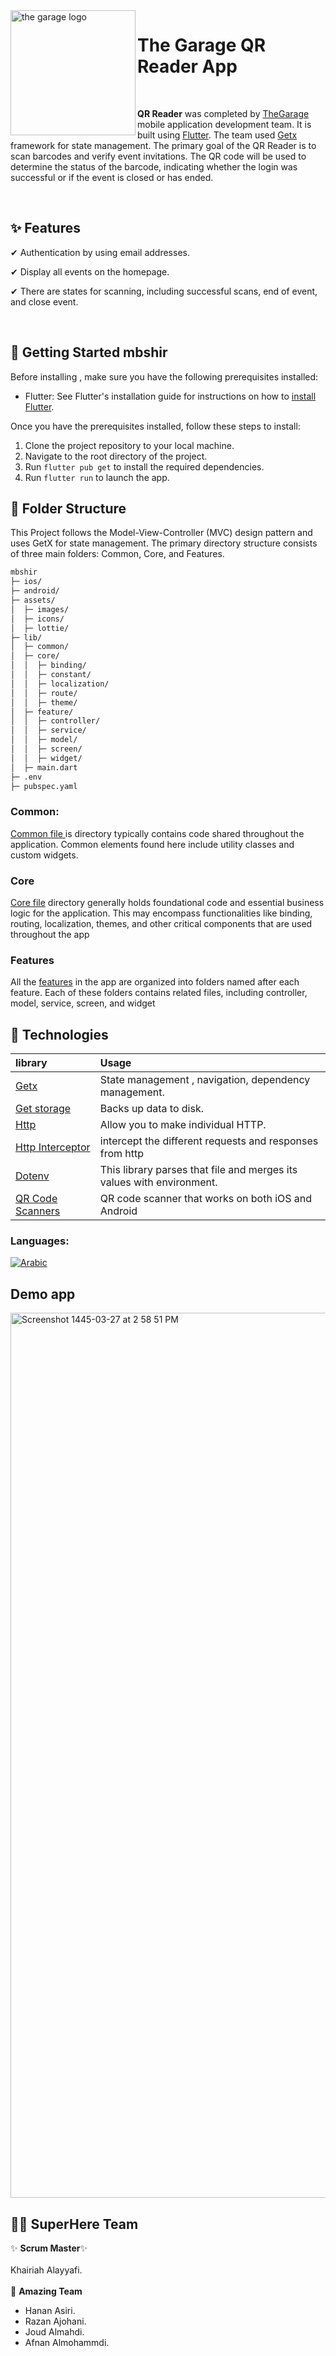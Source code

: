 


<img align="left" width="200" height="full" src="https://github.com/afnanalmohd/mvc_concep/assets/53023171/731f4faf-167f-4b66-a14d-84e1e2441bc1" alt="the garage logo" >

# The Garage QR Reader App

<br>

**QR Reader** was completed by <a href="https://thegarage.sa">TheGarage</a>
mobile application development team. It is built using <a href="https://docs.flutter.dev/get-started/install"> Flutter</a>.
The team used <a href="https://pub.dev/packages/get">Getx</a> framework for state management.
The primary goal of the QR Reader is to scan barcodes and verify event invitations. The QR code will be used to determine the status of the barcode, indicating whether the login was successful or if the event is closed or has ended. 

<br>



## ✨ Features

✔ Authentication by using email addresses.

✔ Display all events on the homepage.

✔ There are states for scanning, including successful scans, end of event, and close event.


<br>


## 🚀  Getting Started  mbshir 

Before installing , make sure you have the following prerequisites installed:

- Flutter: See Flutter's installation guide for instructions on how to <a href="https://docs.flutter.dev/get-started/install">install Flutter</a>.

Once you have the prerequisites installed, follow these steps to install:

1. Clone the project repository to your local machine.
2. Navigate to the root directory of the project.
3. Run `flutter pub get` to install the required dependencies.
4. Run `flutter run` to launch the app.





## 🔎 Folder Structure

This Project follows the Model-View-Controller (MVC) design pattern and uses GetX for state management. The primary directory structure consists of three main folders: Common, Core, and Features.

```bash
mbshir
├─ ios/
├─ android/
├─ assets/
│  ├─ images/
│  ├─ icons/
│  ├─ lottie/
├─ lib/
│  ├─ common/
│  ├─ core/
│  │  ├─ binding/
│  │  ├─ constant/
│  │  ├─ localization/
│  │  ├─ route/
│  │  ├─ theme/
│  ├─ feature/
│  │  ├─ controller/
│  │  ├─ service/
│  │  ├─ model/
│  │  ├─ screen/
│  │  ├─ widget/
│  ├─ main.dart
├─ .env
├─ pubspec.yaml


```
### Common:

 <a href="https://github.com/The-Garage-Tech-Team/mbshir/tree/ba8951b81e92183d62e80e72675f5c24207888df/lib/common"> Common file </a> is directory typically contains code shared throughout the application. Common elements found here include utility classes and custom widgets.


### Core

 <a href="https://github.com/The-Garage-Tech-Team/mbshir/tree/ba8951b81e92183d62e80e72675f5c24207888df/lib/core">Core file</a> directory generally holds foundational code and essential business logic for the application. This may encompass functionalities like binding, routing, localization, themes, and other critical components that are used throughout the app 


### Features

 All the <a href="https://github.com/The-Garage-Tech-Team/mbshir/tree/main/lib/feature">features</a> in the app are organized into folders named after each feature. Each of these folders contains related files, including controller, model, service, screen, and widget



## 💼 Technologies  


| library  |         Usage 
| :-------- | :------------------------- |
| <a href="https://pub.dev/packages/get">Getx</a> |  State management , navigation, dependency management.|
| <a href="https://pub.dev/packages/get_storage">Get storage</a> | Backs up data to disk. |
| <a href="https://pub.dev/packages/http">Http</a> | Allow you to make individual HTTP. |
| <a href="https://pub.dev/documentation/http_interceptor/latest/">Http Interceptor</a>|  intercept the different requests and responses from http |
| <a href="https://pub.dev/packages/flutter_dotenv"> Dotenv</a>| This library parses that file and merges its values with environment.|
| <a href="https://pub.dev/packages/qr_code_scanner">QR Code Scanners</a>| QR code scanner that works on both iOS and Android|




### Languages:

[![Arabic](https://img.shields.io/badge/Language-Arabic-yellow?style=for-the-badge)](README.md)


## Demo app

<img width="1416" alt="Screenshot 1445-03-27 at 2 58 51 PM" src="https://github.com/afnanalmohd/task_flutterr/assets/53023171/1ddc8626-66b1-43ae-b09c-ab9f6d926b76">



## 🦸‍♀️  SuperHere Team
✨ **Scrum Master**✨<br>                    </br> 
   Khairiah Alayyafi.
  <br> </br>
  💫 **Amazing Team**
 -  Hanan Asiri.
 -  Razan Ajohani.
 -  Joud Almahdi.
 -  Afnan Almohammdi. 


